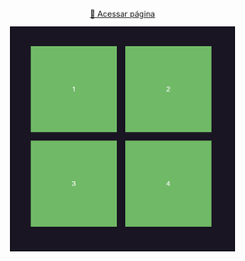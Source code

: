 <p align="center" width="100%">
    <a href="https://alexandre-fb.github.io/lib-js/tooltip/index.html" target="_blank">🔗 Acessar página</a>
</p>
<p align="center" width="100%">
    <img class="" src="../assets/gifs/tooltip.gif" alt="tooltip" width="400px" style="margin: 0 auto;">
</p>
